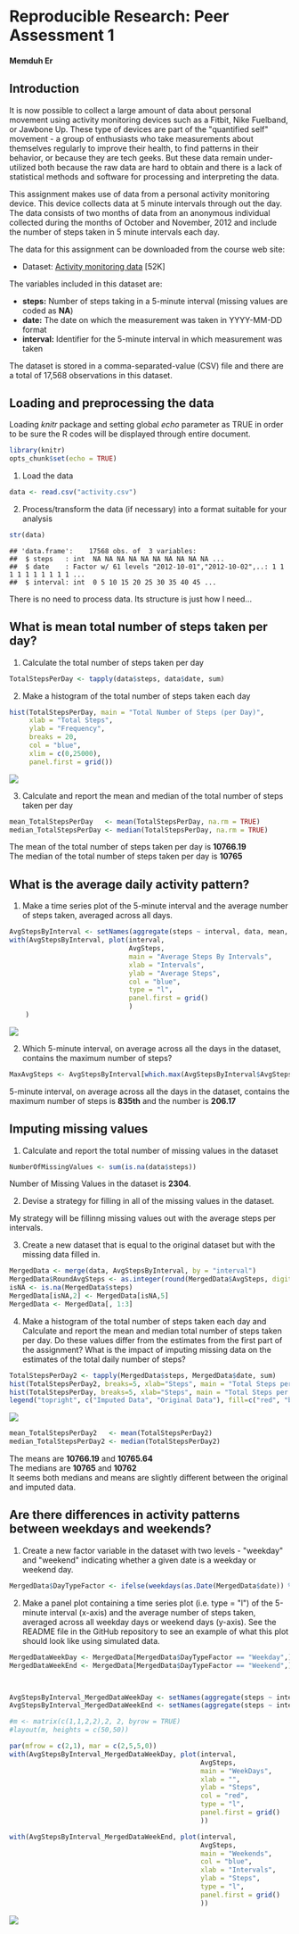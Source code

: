 # Reproducible Research: Peer Assessment 1
#### Memduh Er

## Introduction

It is now possible to collect a large amount of data about personal movement using activity monitoring devices such as a Fitbit, Nike Fuelband, or Jawbone Up. These type of devices are part of the "quantified self" movement - a group of enthusiasts who take measurements about themselves regularly to improve their health, to find patterns in their behavior, or because they are tech geeks. But these data remain under-utilized both because the raw data are hard to obtain and there is a lack of statistical methods and software for processing and interpreting the data.

This assignment makes use of data from a personal activity monitoring device. This device collects data at 5 minute intervals through out the day. The data consists of two months of data from an anonymous individual collected during the months of October and November, 2012 and include the number of steps taken in 5 minute intervals each day.

The data for this assignment can be downloaded from the course web site:

- Dataset: [Activity monitoring data][1] [52K]

The variables included in this dataset are:

- **steps:** Number of steps taking in a 5-minute interval (missing values are coded as **NA**)
- **date:** The date on which the measurement was taken in YYYY-MM-DD format
- **interval:** Identifier for the 5-minute interval in which measurement was taken

The dataset is stored in a comma-separated-value (CSV) file and there are a total of 17,568 observations in this dataset.


## Loading and preprocessing the data

Loading *knitr* package and setting global *echo* parameter as TRUE in order to be sure the R codes will be displayed through entire document.


```r
library(knitr)
opts_chunk$set(echo = TRUE)
```

1. Load the data


```r
data <- read.csv("activity.csv")
```

2. Process/transform the data (if necessary) into a format suitable for your analysis


```r
str(data)
```

```
## 'data.frame':	17568 obs. of  3 variables:
##  $ steps   : int  NA NA NA NA NA NA NA NA NA NA ...
##  $ date    : Factor w/ 61 levels "2012-10-01","2012-10-02",..: 1 1 1 1 1 1 1 1 1 1 ...
##  $ interval: int  0 5 10 15 20 25 30 35 40 45 ...
```

There is no need to process data. Its structure is just how I need...

## What is mean total number of steps taken per day?

1. Calculate the total number of steps taken per day


```r
TotalStepsPerDay <- tapply(data$steps, data$date, sum)
```

2. Make a histogram of the total number of steps taken each day


```r
hist(TotalStepsPerDay, main = "Total Number of Steps (per Day)",
     xlab = "Total Steps",
     ylab = "Frequency",
     breaks = 20,
     col = "blue",
     xlim = c(0,25000),
     panel.first = grid())
```

![](PA1_template_files/figure-html/unnamed-chunk-5-1.png)<!-- -->

3. Calculate and report the mean and median of the total number of steps taken per day


```r
mean_TotalStepsPerDay   <- mean(TotalStepsPerDay, na.rm = TRUE)
median_TotalStepsPerDay <- median(TotalStepsPerDay, na.rm = TRUE)
```



The mean of the total number of steps taken per day is **10766.19**  
The median of the total number of steps taken per day is **10765**

## What is the average daily activity pattern?

1. Make a time series plot of the 5-minute interval and the average number of steps taken, averaged across all days.


```r
AvgStepsByInterval <- setNames(aggregate(steps ~ interval, data, mean, na.rm = TRUE), c("interval", "AvgSteps"))
with(AvgStepsByInterval, plot(interval, 
                              AvgSteps,
                              main = "Average Steps By Intervals",
                              xlab = "Intervals",
                              ylab = "Average Steps",
                              col = "blue", 
                              type = "l",
                              panel.first = grid()
                              )
    )
```

![](PA1_template_files/figure-html/unnamed-chunk-8-1.png)<!-- -->

2. Which 5-minute interval, on average across all the days in the dataset, contains the maximum number of steps?


```r
MaxAvgSteps <- AvgStepsByInterval[which.max(AvgStepsByInterval$AvgSteps),]
```



5-minute interval, on average across all the days in the dataset, contains the maximum number of steps is **835th** and the number is **206.17**

## Imputing missing values

1. Calculate and report the total number of missing values in the dataset 


```r
NumberOfMissingValues <- sum(is.na(data$steps))
```

Number of Missing Values in the dataset is **2304**.

2. Devise a strategy for filling in all of the missing values in the dataset.

My strategy will be fillinng missing values out with the average steps per intervals.

3. Create a new dataset that is equal to the original dataset but with the missing data filled in.


```r
MergedData <- merge(data, AvgStepsByInterval, by = "interval")
MergedData$RoundAvgSteps <- as.integer(round(MergedData$AvgSteps, digits = 0))
isNA <- is.na(MergedData$steps)
MergedData[isNA,2] <- MergedData[isNA,5]
MergedData <- MergedData[, 1:3]
```

4. Make a histogram of the total number of steps taken each day and Calculate and report the mean and median total number of steps taken per day. Do these values differ from the estimates from the first part of the assignment? What is the impact of imputing missing data on the estimates of the total daily number of steps?


```r
TotalStepsPerDay2 <- tapply(MergedData$steps, MergedData$date, sum)
hist(TotalStepsPerDay2, breaks=5, xlab="Steps", main = "Total Steps per Day with NAs Fixed", col="red")
hist(TotalStepsPerDay, breaks=5, xlab="Steps", main = "Total Steps per Day with NAs Fixed", col="blue", add = T )
legend("topright", c("Imputed Data", "Original Data"), fill=c("red", "blue") )
```

![](PA1_template_files/figure-html/unnamed-chunk-13-1.png)<!-- -->


```r
mean_TotalStepsPerDay2   <- mean(TotalStepsPerDay2)
median_TotalStepsPerDay2 <- median(TotalStepsPerDay2)
```



The means are  **10766.19** and **10765.64**  
The medians are **10765** and **10762**  
It seems both medians and means are slightly different between the original and imputed data.

## Are there differences in activity patterns between weekdays and weekends?

1. Create a new factor variable in the dataset with two levels - "weekday" and "weekend" indicating whether a given date is a weekday or weekend day.


```r
MergedData$DayTypeFactor <- ifelse(weekdays(as.Date(MergedData$date)) %in% c("Saturday", "Sunday"), "Weekend", "Weekday")
```

2. Make a panel plot containing a time series plot (i.e. type = "l") of the 5-minute interval (x-axis) and the average number of steps taken, averaged across all weekday days or weekend days (y-axis). See the README file in the GitHub repository to see an example of what this plot should look like using simulated data.


```r
MergedDataWeekDay <- MergedData[MergedData$DayTypeFactor == "Weekday",][,1:3]
MergedDataWeekEnd <- MergedData[MergedData$DayTypeFactor == "Weekend",][,1:3]



AvgStepsByInterval_MergedDataWeekDay <- setNames(aggregate(steps ~ interval, MergedDataWeekDay, mean), c("interval", "AvgSteps"))
AvgStepsByInterval_MergedDataWeekEnd <- setNames(aggregate(steps ~ interval, MergedDataWeekEnd, mean), c("interval", "AvgSteps"))

#m <- matrix(c(1,1,2,2),2, 2, byrow = TRUE)
#layout(m, heights = c(50,50))

par(mfrow = c(2,1), mar = c(2,5,5,0))
with(AvgStepsByInterval_MergedDataWeekDay, plot(interval, 
                                                AvgSteps, 
                                                main = "WeekDays",
                                                xlab = "",
                                                ylab = "Steps",
                                                col = "red",
                                                type = "l",
                                                panel.first = grid()
                                                ))

with(AvgStepsByInterval_MergedDataWeekEnd, plot(interval, 
                                                AvgSteps, 
                                                main = "Weekends",
                                                col = "blue",
                                                xlab = "Intervals",
                                                ylab = "Steps",
                                                type = "l",
                                                panel.first = grid()
                                                ))
```

![](PA1_template_files/figure-html/unnamed-chunk-17-1.png)<!-- -->



[1]: https://d396qusza40orc.cloudfront.net/repdata%2Fdata%2Factivity.zip
